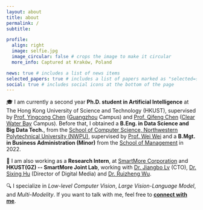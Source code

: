 ```yaml
---
layout: about
title: about
permalink: /
subtitle:

profile:
  align: right
  image: selfie.jpg
  image_circular: false # crops the image to make it circular
  more_info: Captured at Kraków, Poland

news: true # includes a list of news items
selected_papers: true # includes a list of papers marked as "selected={true}"
social: true # includes social icons at the bottom of the page
---
```


🎓 I am currently a second year __Ph.D. student in Artificial Intelligence__ at The Hong Kong University of Science and Technology (HKUST), supervised by [Prof. Yingcong Chen](https://www.yingcong.me/) ([Guangzhou](https://hkust-gz.edu.cn/) Campus) and [Prof. Qifeng Chen](https://cqf.io/) ([Clear Water Bay](https://ust.hk/) Campus). Before that, I obtained a __B.Eng. in Data Science and Big Data Tech.__, from the [School of Computer Science, Northwestern Polytechnical University (NWPU)](https://jsj.nwpu.edu.cn/), supervised by [Prof. Wei Wei](https://teacher.nwpu.edu.cn/weiwei.html) and a __B.Mgt. in Business Administration (Minor)__ from the [School of Management](https://som.nwpu.edu.cn/) in 2022.

💼 I am also working as a __Research Intern__, at [SmartMore Corporation](https://cn.smartmore.com/) and __HKUST(GZ) -- SmartMore Joint Lab__, working with [Dr. Jiangbo Lv](https://sites.google.com/site/jiangbolu/) (CTO), [Dr. Sixing Hu](https://david-husx.github.io/) (Director of Digital Media) and [Dr. Ruizheng Wu](https://scholar.google.com/citations?user=OOagpAcAAAAJ&hl=en).

🔍 I specialize in *Low-level Computer Vision*, *Large Vision-Language Model*, and *Multi-Modelity*. If you want to talk with me, feel free to [**connect with me**](mailto:jtang092@connect.ust.hk).
